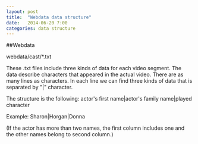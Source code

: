 ```yaml
---
layout: post
title:  "Webdata data structure"
date:   2014-06-20 7:00
categories: data structure
---
```


##Webdata

webdata/cast/*.txt

These .txt files include three kinds of data for each video segment. 
The data describe characters that appeared in the actual video.
There are as many lines as characters. 
In each line we can find three kinds of data that is separated by "|" character.

The structure is the following: 
       actor's first name|actor's family name|played character

Example: 
       Sharon|Horgan|Donna 

(If the actor has more than two names, the first column includes one and the other names belong to second column.)
